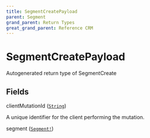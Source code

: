 ```yaml
---
title: SegmentCreatePayload
parent: Segment
grand_parent: Return Types
great_grand_parent: Reference CRM
---
```


# SegmentCreatePayload

Autogenerated return type of SegmentCreate

## Fields

<div class="field-entry ">
  <span id="client_mutation_id" class="field-name anchored">clientMutationId (<code><a href="/docs/reference_crm/scalar/string">String</a></code>)</span>

  <div class="description-wrapper">
   <p>A unique identifier for the client performing the mutation.</p>

  </div>
</div>

<div class="field-entry ">
  <span id="segment" class="field-name anchored">segment (<code><a href="/docs/reference_crm/object/segment">Segment!</a></code>)</span>

  <div class="description-wrapper">

  </div>
</div>

